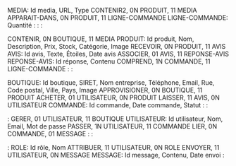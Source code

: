 MEDIA: Id media, URL, Type
CONTENIR2, 0N PRODUIT, 11 MEDIA
APPARAIT-DANS, 0N PRODUIT, 11 LIGNE-COMMANDE
LIGNE-COMMANDE: Quantité
:
:
:

CONTENIR, 0N BOUTIQUE, 11 MEDIA
PRODUIT: Id produit, Nom, Description, Prix, Stock, Catégorie, Image
RECEVOIR, 0N PRODUIT, 11 AVIS
AVIS: Id avis, Texte, Étoiles, Date avis
ASSOCIER, 01 AVIS, 11 REPONSE-AVIS
REPONSE-AVIS: Id réponse, Contenu
COMPREND, 1N COMMANDE, 11 LIGNE-COMMANDE
:
:

BOUTIQUE: Id boutique, SIRET, Nom entreprise, Téléphone, Email, Rue, Code postal, Ville, Pays, Image
APPROVISIONER, 0N BOUTIQUE, 11 PRODUIT
ACHETER, 01 UTILISATEUR, 0N PRODUIT
LAISSER, 11 AVIS, 0N UTILISATEUR
COMMANDE: Id commande, Date commande, Statut
:
:

:
GERER, 01 UTILISATEUR, 11 BOUTIQUE
UTILISATEUR: Id utilisateur, Nom, Email, Mot de passe
PASSER, 1N UTILISATEUR, 11 COMMANDE
LIER, 0N COMMANDE, 01 MESSAGE
:
:

:
ROLE: Id rôle, Nom
ATTRIBUER, 11 UTILISATEUR, 0N ROLE
ENVOYER, 11 UTILISATEUR, 0N MESSAGE
MESSAGE: Id message, Contenu, Date envoi
: